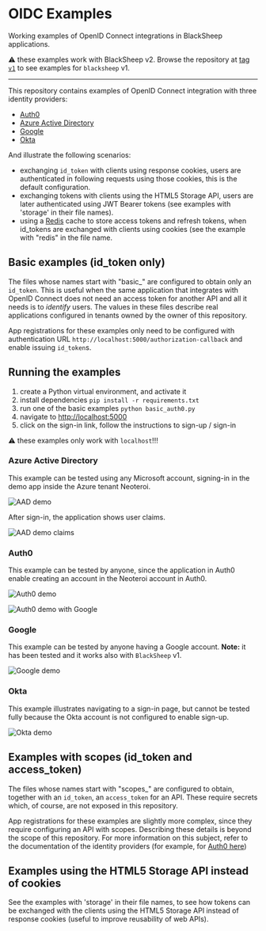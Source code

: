 # OIDC Examples
Working examples of OpenID Connect integrations in BlackSheep applications.

:warning: these examples work with BlackSheep v2. Browse the repository
at [tag `v1`](https://github.com/Neoteroi/BlackSheep-Examples/tree/v1) to see
examples for `blacksheep` v1.

---

This repository contains examples of OpenID Connect integration with three
identity providers:

- [Auth0](https://auth0.com)
- [Azure Active Directory](https://azure.microsoft.com/en-us/products/active-directory)
- [Google](https://developers.google.com/identity/sign-in/web/sign-in)
- [Okta](https://www.okta.com)

And illustrate the following scenarios:
- exchanging `id_token` with clients using response cookies, users are
  authenticated in following requests using those cookies, this is the default
  configuration.
- exchanging tokens with clients using the HTML5 Storage API, users are later
  authenticated using JWT Bearer tokens (see examples with 'storage' in
  their file names).
- using a [Redis](https://github.com/redis/redis-py) cache to store access
  tokens and refresh tokens, when id_tokens are exchanged with clients using
  cookies (see the example with "redis" in the file name.

## Basic examples (id_token only)

The files whose names start with "basic_" are configured to obtain only
an `id_token`. This is useful when the same application that integrates with
OpenID Connect does not need an access token for another API and all it needs
is to _identify_ users. The values in these files describe real applications
configured in tenants owned by the owner of this repository.

App registrations for these examples only need to be configured with authentication
URL `http://localhost:5000/authorization-callback` and enable issuing `id_token`s.

## Running the examples

1. create a Python virtual environment, and activate it
2. install dependencies `pip install -r requirements.txt`
3. run one of the basic examples `python basic_auth0.py`
4. navigate to [http://localhost:5000](http://localhost:5000)
5. click on the sign-in link, follow the instructions to sign-up / sign-in

:warning: these examples only work with `localhost`!!!

### Azure Active Directory

This example can be tested using any Microsoft account, signing-in in the
demo app inside the Azure tenant Neoteroi.

![AAD demo](./docs/aad-demo.png)

After sign-in, the application shows user claims.

![AAD demo claims](./docs/aad-demo-claims.png)

### Auth0

This example can be tested by anyone, since the application in Auth0 enable
creating an account in the Neoteroi account in Auth0.

![Auth0 demo](./docs/auth0-demo.png)

![Auth0 demo with Google](./docs/auth0-demo-with-google.png)

### Google

This example can be tested by anyone having a Google account.
**Note:** it has been tested and it works also with `BlackSheep` v1.

![Google demo](./docs/google-demo.png)

### Okta

This example illustrates navigating to a sign-in page, but cannot be tested
fully because the Okta account is not configured to enable sign-up.

![Okta demo](./docs/okta-demo.png)

## Examples with scopes (id_token and access_token)

The files whose names start with "scopes_" are configured to obtain, together
with an `id_token`, an `access_token` for an API. These require secrets which,
of course, are not exposed in this repository.

App registrations for these examples are slightly more complex, since they
require configuring an API with scopes. Describing these details is beyond the
scope of this repository. For more information on this subject, refer to the
documentation of the identity providers (for example, for [Auth0 here](https://auth0.com/docs/get-started/apis/api-settings))


## Examples using the HTML5 Storage API instead of cookies

See the examples with 'storage' in their file names, to see how tokens can be
exchanged with the clients using the HTML5 Storage API instead of response
cookies (useful to improve reusability of web APIs).

